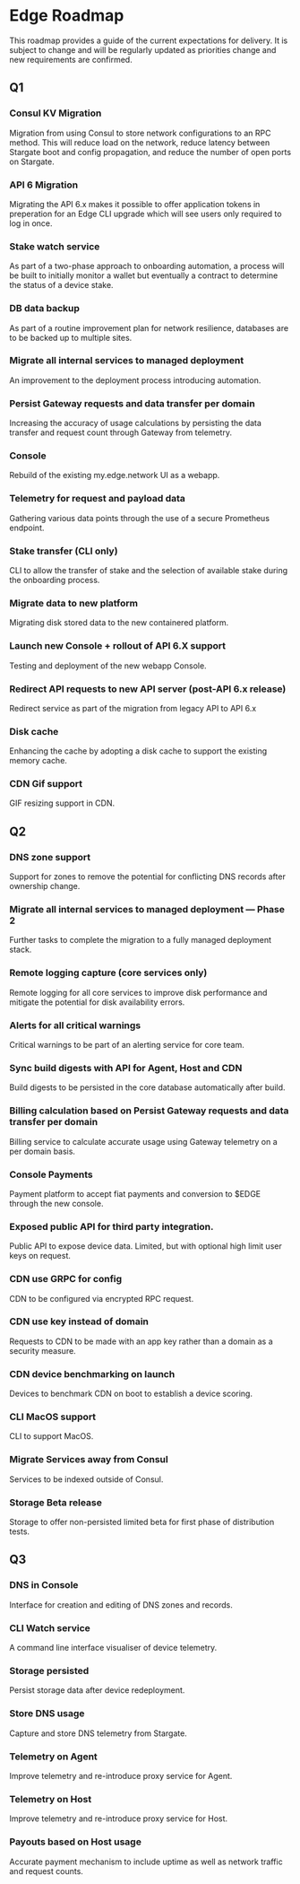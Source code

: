 # Edge Roadmap
This roadmap provides a guide of the current expectations for delivery. It is subject to change and will be regularly updated as priorities change and new requirements are confirmed.

## Q1

### Consul KV Migration
Migration from using Consul to store network configurations to an RPC method. This will reduce load on the network, reduce latency between Stargate boot and config propagation, and reduce the number of open ports on Stargate.

### API 6 Migration
Migrating the API 6.x makes it possible to offer application tokens in preperation for an Edge CLI upgrade which will see users only required to log in once.

### Stake watch service
As part of a two-phase approach to onboarding automation, a process will be built to initially monitor a wallet but eventually a contract to determine the status of a device stake.

### DB data backup
As part of a routine improvement plan for network resilience, databases are to be backed up to multiple sites.

### Migrate all internal services to managed deployment
An improvement to the deployment process introducing automation.

### Persist Gateway requests and data transfer per domain
Increasing the accuracy of usage calculations by persisting the data transfer and request count through Gateway from telemetry.

### Console
Rebuild of the existing my.edge.network UI as a webapp.

### Telemetry for request and payload data
Gathering various data points through the use of a secure Prometheus endpoint.

### Stake transfer (CLI only)
CLI to allow the transfer of stake and the selection of available stake during the onboarding process.

### Migrate data to new platform
Migrating disk stored data to the new containered platform.

### Launch new Console + rollout of API 6.X support
Testing and deployment of the new webapp Console.

### Redirect API requests to new API server (post-API 6.x release)
Redirect service as part of the migration from legacy API to API 6.x

### Disk cache
Enhancing the cache by adopting a disk cache to support the existing memory cache.

### CDN Gif support
GIF resizing support in CDN.

## Q2

### DNS zone support
Support for zones to remove the potential for conflicting DNS records after ownership change.

### Migrate all internal services to managed deployment — Phase 2
Further tasks to complete the migration to a fully managed deployment stack.

### Remote logging capture (core services only)
Remote logging for all core services to improve disk performance and mitigate the potential for disk availability errors.

### Alerts for all critical warnings
Critical warnings to be part of an alerting service for core team.

### Sync build digests with API for Agent, Host and CDN
Build digests to be persisted in the core database automatically after build.

### Billing calculation based on Persist Gateway requests and data transfer per domain
Billing service to calculate accurate usage using Gateway telemetry on a per domain basis.

### Console Payments
Payment platform to accept fiat payments and conversion to $EDGE through the new console.

### Exposed public API for third party integration. 
Public API to expose device data. Limited, but with optional high limit user keys on request.

### CDN use GRPC for config
CDN to be configured via encrypted RPC request.

### CDN use key instead of domain
Requests to CDN to be made with an app key rather than a domain as a security measure.

### CDN device benchmarking on launch
Devices to benchmark CDN on boot to establish a device scoring.

### CLI MacOS support
CLI to support MacOS.

### Migrate Services away from Consul
Services to be indexed outside of Consul.

### Storage Beta release
Storage to offer non-persisted limited beta for first phase of distribution tests.

## Q3

### DNS in Console
Interface for creation and editing of DNS zones and records.

### CLI Watch service
A command line interface visualiser of device telemetry.

### Storage persisted
Persist storage data after device redeployment.

### Store DNS usage
Capture and store DNS telemetry from Stargate.

### Telemetry on Agent
Improve telemetry and re-introduce proxy service for Agent.

### Telemetry on Host
Improve telemetry and re-introduce proxy service for Host.

### Payouts based on Host usage
Accurate payment mechanism to include uptime as well as network traffic and request counts.

